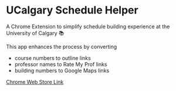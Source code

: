 # UCalgary Schedule Helper

A Chrome Extension to simplify schedule building experience at the University of Calgary 📚

This app enhances the process by converting 
- course numbers to outline links
- professor names to Rate My Prof links
- building numbers to Google Maps links 

[Chrome Web Store Link](https://chromewebstore.google.com/detail/ucalgary-schedule-helper/ohmcobabepcgdcdbjggpmamfaaplojmd)

